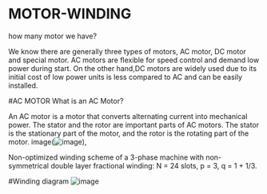 # MOTOR-WINDING
how many motor we have?

We know there are generally three types of motors, AC motor, DC motor and special motor. AC motors are flexible for speed control and demand low power during start.
On the other hand,DC motors are widely used due to its initial cost of low power units is less compared to AC and can be easily installed.

#AC MOTOR
What is an AC Motor?

An AC motor is a motor that converts alternating current into mechanical power. The stator and the rotor are important parts of AC motors. The stator is the stationary part of the motor, and the rotor is the rotating part of the motor.
image(![image](https://user-images.githubusercontent.com/105424030/198822337-72e09e87-dd49-43b6-88e7-5a9a99ff0a4c.png)),

Non-optimized winding scheme of a 3-phase machine with non-symmetrical double layer fractional winding: N = 24 slots, p = 3, q = 1 + 1/3.

#Winding diagram ![image](https://github.com/Muhsine562/MOTOR-WINDING/assets/105424030/889216b9-85f3-4f51-9f2f-af9dc37a5eba)
